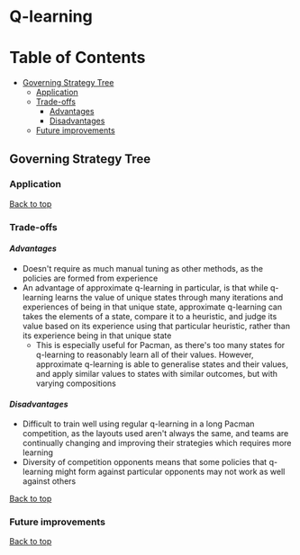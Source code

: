 # Q-learning
# Table of Contents
- [Governing Strategy Tree](#governing-strategy-tree)
  * [Application](#application)
  * [Trade-offs](#trade-offs)     
     - [Advantages](#advantages)
     - [Disadvantages](#disadvantages)
  * [Future improvements](#future-improvements)

## Governing Strategy Tree 

### Application  

[Back to top](#table-of-contents)

### Trade-offs  

#### *Advantages*  
- Doesn't require as much manual tuning as other methods, as the policies are formed from experience
- An advantage of approximate q-learning in particular, is that while q-learning learns the value of unique states through many iterations and experiences of being in that unique state, approximate q-learning can takes the elements of a state, compare it to a heuristic, and judge its value based on its experience using that particular heuristic, rather than its experience being in that unique state
  - This is especially useful for Pacman, as there's too many states for q-learning to reasonably learn all of their values. However, approximate q-learning is able to generalise states and their values, and apply similar values to states with similar outcomes, but with varying compositions

#### *Disadvantages*
- Difficult to train well using regular q-learning in a long Pacman competition, as the layouts used aren't always the same, and teams are continually changing and improving their strategies which requires more learning
- Diversity of competition opponents means that some policies that q-learning might form against particular opponents may not work as well against others

[Back to top](#table-of-contents)

### Future improvements  

[Back to top](#table-of-contents)
